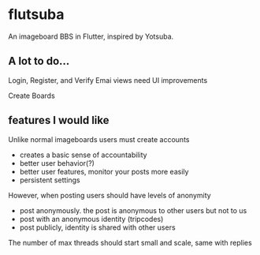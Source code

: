 # flutsuba

An imageboard BBS in Flutter, inspired by Yotsuba.

## A lot to do...

Login, Register, and Verify Emai views need UI improvements

Create Boards

## features I would like

Unlike normal imageboards users must create accounts
- creates a basic sense of accountability
- better user behavior(?)
- better user features, monitor your posts more easily
- persistent settings

However, when posting users should have levels of anonymity
- post anonymously. the post is anonymous to other users but not to us
- post with an anonymous identity (tripcodes)
- post publicly, identity is shared with other users

The number of max threads should start small and scale, same with replies
